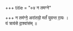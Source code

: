 +++
title = "०४ न तमग्ने"

+++
न तम॑ग्ने॒ अरा॑तयो॒ मर्तं॑ युवन्त रा॒यः ।  
यं त्राय॑से दा॒श्वांस॑म् ॥